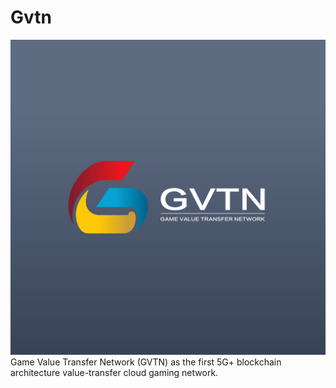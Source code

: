 # Gvtn
![Image text](https://github.com/Gvtnet/Gvtn/blob/master/GVTN.jpg)
Game Value Transfer Network (GVTN) as the first 5G+ blockchain architecture value-transfer cloud gaming network. 
